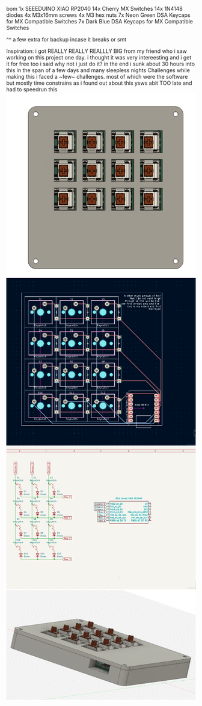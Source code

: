 bom
1x SEEEDUINO XIAO RP2040
14x Cherry MX Switches
14x 1N4148 diodes
4x M3x16mm screws
4x M3 hex nuts
7x Neon Green DSA Keycaps for MX Compatible Switches
7x Dark Blue DSA Keycaps for MX Compatible Switches

^^ a few extra for backup incase it breaks or smt 

Inspiration:
 i got REALLY REALLY REALLLY BIG from my friend who i saw working on this project one day. i thought it was very intereesting and i get it for free too i said why not i just do it? in the end i sunk about 30 hours into this in the span of a few days and many sleepless nights
Challenges
 while making this i faced a ~few~ challenges. most of which were the software but mostly time constrains as i found out about this ysws abit TOO late and had to speedrun this
 ![Case](assets/SCR-20250216-nojz.png)
 ![PCB](assets/SCR-20250216-novt.png)
 ![Schematic](assets/SCR-20250216-npcv.png)
![another view of da case](assets/SCR-20250216-rlvw.png)
